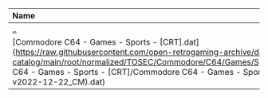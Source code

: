 |Name|Size|
|:---|---:|
|[..](../index.html)|DIR|
|[Commodore C64 - Games - Sports - [CRT].dat](https://raw.githubusercontent.com/open-retrogaming-archive/dat-catalog/main/root/normalized/TOSEC/Commodore/C64/Games/Sports/[CRT]/Commodore C64 - Games - Sports - [CRT]/Commodore C64 - Games - Sports - [CRT] (TOSEC-v2022-12-22_CM).dat)|12830|
